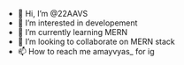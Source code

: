 - 👋 Hi, I’m @22AAVS
- 👀 I’m interested in developement
- 🌱 I’m currently learning MERN
- 💞️ I’m looking to collaborate on MERN stack
- 📫 How to reach me amayvyas_  for ig


<!---
22AAVS/22AAVS is a ✨ special ✨ repository because its `README.md` (this file) appears on your GitHub profile.
You can click the Preview link to take a look at your changes.
--->
